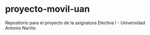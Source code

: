 # proyecto-movil-uan
Repositorio para el proyecto de la asignatura Electiva I - Universidad Antonio Nariño
